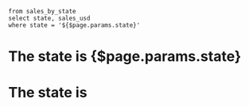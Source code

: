 ```sales_by_state
from sales_by_state
select state, sales_usd
where state = '${$page.params.state}'
```


# The state is {$page.params.state}

# The state is <Value data={sales_by_state} column=state />

<DataTable data="{sales_by_state}" search="true">
    <Column id="state" />
    <Column id="sales_usd" />
</DataTable>

